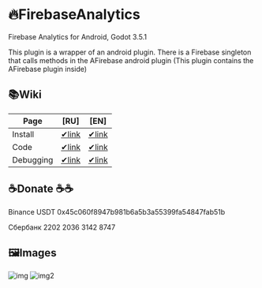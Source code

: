 # 🔥FirebaseAnalytics

Firebase Analytics for Android, Godot 3.5.1

This plugin is a wrapper of an android plugin. There is a Firebase singleton that calls methods in the AFirebase android plugin (This plugin contains the AFirebase plugin inside)


## 📚Wiki

| Page | [RU] | [EN] |
| --- | --- | --- |
| Install | [✔link](https://github.com/Qumico/FirebaseAnalytics/wiki/Установка-плагина-%5BRU%5D) | [✔link](https://github.com/Qumico/FirebaseAnalytics/wiki/Install-plugin-%5BEN%5D) |
| Code | [✔link](https://github.com/Qumico/FirebaseAnalytics/wiki/Код-%5BRU%5D) | [✔link](https://github.com/Qumico/FirebaseAnalytics/wiki/Code-%5BEN%5D) |
| Debugging | [✔link](https://github.com/Qumico/FirebaseAnalytics/wiki/Отладка-плагина-%5BRU%5D) | [✔link](https://github.com/Qumico/FirebaseAnalytics/wiki/Debugging-plugin-%5BEN%5D) |

## ☕Donate ☕☕

Binance USDT 0x45c060f8947b981b6a5b3a55399fa54847fab51b 

Сбербанк 2202 2036 3142 8747

## 🖼Images

![img](https://raw.githubusercontent.com/Qumico/FirebaseAnalytics/main/gdignore/preview1.png)
![img2](https://raw.githubusercontent.com/Qumico/FirebaseAnalytics/main/gdignore/preview2.png)

